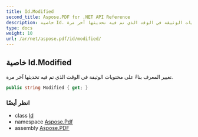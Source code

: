 ```yaml
---
title: Id.Modified
second_title: Aspose.PDF for .NET API Reference
description: خاصية Id. تغيير المعرف بناءً على محتويات الوثيقة في الوقت الذي تم فيه تحديثها آخر مرة
type: docs
weight: 10
url: /ar/net/aspose.pdf/id/modified/
---
```

## خاصية Id.Modified

تغيير المعرف بناءً على محتويات الوثيقة في الوقت الذي تم فيه تحديثها آخر مرة.

```csharp
public string Modified { get; }
```

### انظر أيضًا

* class [Id](../)
* namespace [Aspose.Pdf](../../../aspose.pdf/)
* assembly [Aspose.PDF](../../../)